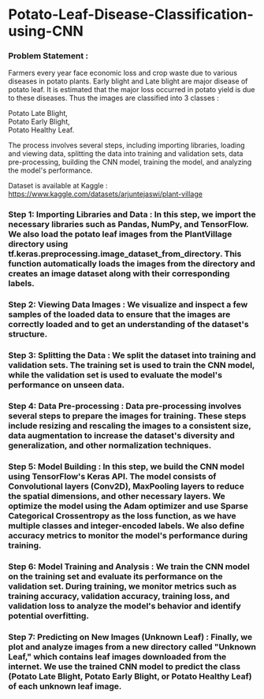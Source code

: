# Potato-Leaf-Disease-Classification-using-CNN
### Problem Statement :
Farmers every year face economic loss and crop waste due to various diseases in potato plants. Early blight and Late blight are major disease of potato leaf. It is estimated that the major loss occurred in potato yield is due to these diseases. Thus the images are classified into 3 classes :

Potato Late Blight,                                                            
Potato Early Blight,                                                        
Potato Healthy Leaf.      

The process involves several steps, including importing libraries, loading and viewing data, splitting the data into training and validation sets, data pre-processing, building the CNN model, training the model, and analyzing the model's performance.


Dataset is available at Kaggle : https://www.kaggle.com/datasets/arjuntejaswi/plant-village

### Step 1: Importing Libraries and Data : In this step, we import the necessary libraries such as Pandas, NumPy, and TensorFlow. We also load the potato leaf images from the PlantVillage directory using tf.keras.preprocessing.image_dataset_from_directory. This function automatically loads the images from the directory and creates an image dataset along with their corresponding labels.

### Step 2: Viewing Data Images : We visualize and inspect a few samples of the loaded data to ensure that the images are correctly loaded and to get an understanding of the dataset's structure.

### Step 3: Splitting the Data : We split the dataset into training and validation sets. The training set is used to train the CNN model, while the validation set is used to evaluate the model's performance on unseen data.

### Step 4: Data Pre-processing : Data pre-processing involves several steps to prepare the images for training. These steps include resizing and rescaling the images to a consistent size, data augmentation to increase the dataset's diversity and generalization, and other normalization techniques.

### Step 5: Model Building : In this step, we build the CNN model using TensorFlow's Keras API. The model consists of Convolutional layers (Conv2D), MaxPooling layers to reduce the spatial dimensions, and other necessary layers. We optimize the model using the Adam optimizer and use Sparse Categorical Crossentropy as the loss function, as we have multiple classes and integer-encoded labels. We also define accuracy metrics to monitor the model's performance during training.

### Step 6: Model Training and Analysis : We train the CNN model on the training set and evaluate its performance on the validation set. During training, we monitor metrics such as training accuracy, validation accuracy, training loss, and validation loss to analyze the model's behavior and identify potential overfitting.

### Step 7: Predicting on New Images (Unknown Leaf) : Finally, we plot and analyze images from a new directory called "Unknown Leaf," which contains leaf images downloaded from the internet. We use the trained CNN model to predict the class (Potato Late Blight, Potato Early Blight, or Potato Healthy Leaf) of each unknown leaf image.

